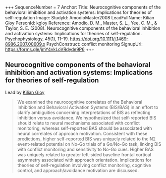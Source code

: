 +++
SequenceNumber =  7
Anchor: 
Title: Neurocognitive components of the behavioral inhibition and activation systems: Implications for theories of self-regulation
Image: 
StudyId: AmodioMaster2008
LeadFullName: Kilian Gloy
PersonId: kgloy
Reference: Amodio, D. M., Master, S. L., Yee, C. M., & Taylor, S. E. (2008). Neurocognitive components of the behavioral inhibition and activation systems: Implications for theories of self-regulation. Psychophysiology, 45(1), 11–19. https://doi.org/10.1111/j.1469-8986.2007.00609.x
PsychConstruct: conflict monitoring
SignupUrl: https://forms.gle/jmY4vkLoVRdyde9P6
+++


## <a name="AmodioMaster2008"> Neurocognitive components of the behavioral inhibition and activation systems: Implications for theories of self-regulation


Lead by [Kilian Gloy](/people/#kgloy)


> We examined the neurocognitive correlates of the Behavioral Inhibition and Behavioral Activation Systems (BIS/BAS) in an effort to clarify ambiguities concerning interpretations of BIS as reflecting inhibition versus avoidance. We hypothesized that self-reported BIS should relate to neural mechanisms associated with conflict monitoring, whereas self-reported BAS should be associated with neural correlates of approach motivation. Consistent with these predictions, higher self-reported BIS was uniquely related to the N2 event-related potential on No-Go trials of a Go/No-Go task, linking BIS with conflict monitoring and sensitivity to No-Go cues. Higher BAS was uniquely related to greater left-sided baseline frontal cortical asymmetry associated with approach orientation. Implications for theories of self-regulation involving conflict monitoring, cognitive control, and approach/avoidance motivation are discussed.